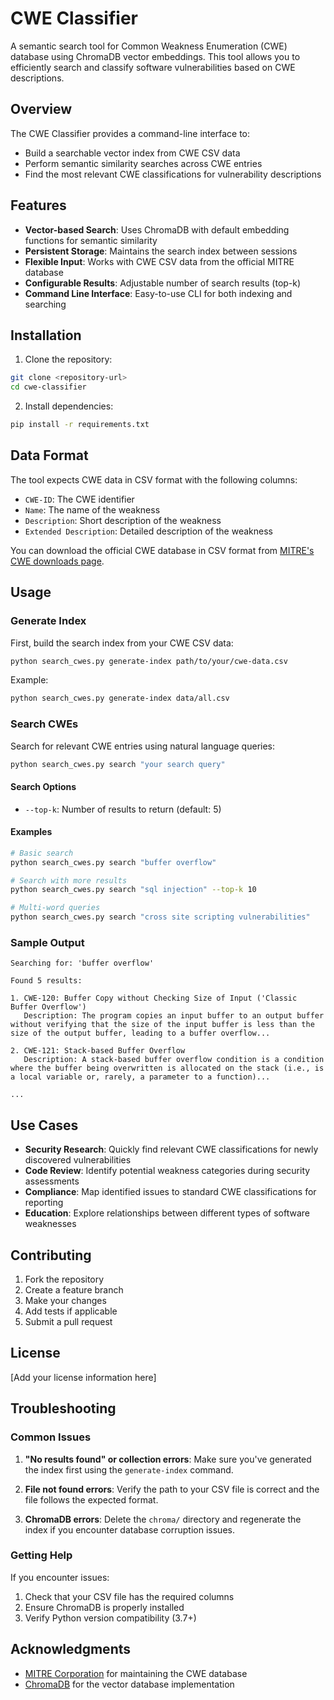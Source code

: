 # CWE Classifier

A semantic search tool for Common Weakness Enumeration (CWE) database using ChromaDB vector embeddings. This tool allows you to efficiently search and classify software vulnerabilities based on CWE descriptions.

## Overview

The CWE Classifier provides a command-line interface to:
- Build a searchable vector index from CWE CSV data
- Perform semantic similarity searches across CWE entries
- Find the most relevant CWE classifications for vulnerability descriptions

## Features

- **Vector-based Search**: Uses ChromaDB with default embedding functions for semantic similarity
- **Persistent Storage**: Maintains the search index between sessions
- **Flexible Input**: Works with CWE CSV data from the official MITRE database
- **Configurable Results**: Adjustable number of search results (top-k)
- **Command Line Interface**: Easy-to-use CLI for both indexing and searching

## Installation

1. Clone the repository:
```bash
git clone <repository-url>
cd cwe-classifier
```

2. Install dependencies:
```bash
pip install -r requirements.txt
```

## Data Format

The tool expects CWE data in CSV format with the following columns:
- `CWE-ID`: The CWE identifier
- `Name`: The name of the weakness
- `Description`: Short description of the weakness
- `Extended Description`: Detailed description of the weakness

You can download the official CWE database in CSV format from [MITRE's CWE downloads page](https://cwe.mitre.org/data/downloads.html).

## Usage

### Generate Index

First, build the search index from your CWE CSV data:

```bash
python search_cwes.py generate-index path/to/your/cwe-data.csv
```

Example:
```bash
python search_cwes.py generate-index data/all.csv
```

### Search CWEs

Search for relevant CWE entries using natural language queries:

```bash
python search_cwes.py search "your search query"
```

#### Search Options

- `--top-k`: Number of results to return (default: 5)

#### Examples

```bash
# Basic search
python search_cwes.py search "buffer overflow"

# Search with more results
python search_cwes.py search "sql injection" --top-k 10

# Multi-word queries
python search_cwes.py search "cross site scripting vulnerabilities"
```

### Sample Output

```
Searching for: 'buffer overflow'

Found 5 results:

1. CWE-120: Buffer Copy without Checking Size of Input ('Classic Buffer Overflow')
   Description: The program copies an input buffer to an output buffer without verifying that the size of the input buffer is less than the size of the output buffer, leading to a buffer overflow...

2. CWE-121: Stack-based Buffer Overflow
   Description: A stack-based buffer overflow condition is a condition where the buffer being overwritten is allocated on the stack (i.e., is a local variable or, rarely, a parameter to a function)...

...
```

## Use Cases

- **Security Research**: Quickly find relevant CWE classifications for newly discovered vulnerabilities
- **Code Review**: Identify potential weakness categories during security assessments
- **Compliance**: Map identified issues to standard CWE classifications for reporting
- **Education**: Explore relationships between different types of software weaknesses

## Contributing

1. Fork the repository
2. Create a feature branch
3. Make your changes
4. Add tests if applicable
5. Submit a pull request

## License

[Add your license information here]

## Troubleshooting

### Common Issues

1. **"No results found" or collection errors**: Make sure you've generated the index first using the `generate-index` command.

2. **File not found errors**: Verify the path to your CSV file is correct and the file follows the expected format.

3. **ChromaDB errors**: Delete the `chroma/` directory and regenerate the index if you encounter database corruption issues.

### Getting Help

If you encounter issues:
1. Check that your CSV file has the required columns
2. Ensure ChromaDB is properly installed
3. Verify Python version compatibility (3.7+)

## Acknowledgments

- [MITRE Corporation](https://cwe.mitre.org/) for maintaining the CWE database
- [ChromaDB](https://www.trychroma.com/) for the vector database implementation